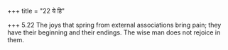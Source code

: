 +++
title = "22 ये हि"

+++
5.22 The joys that spring from external associations bring pain; they
have their beginning and their endings. The wise man does not rejoice in
them.
